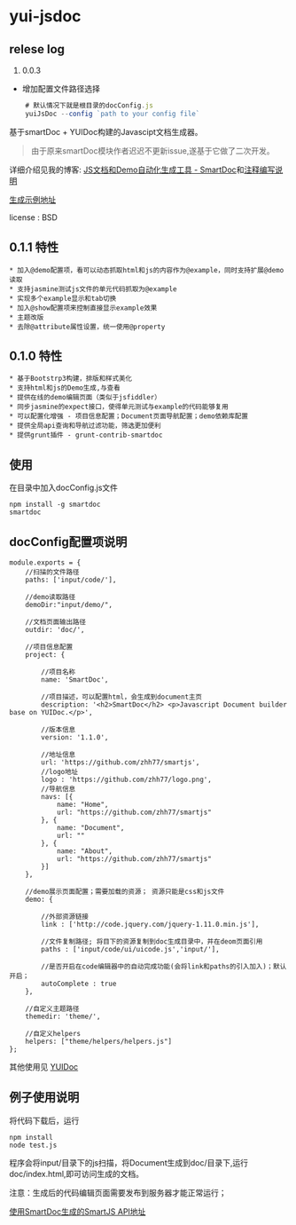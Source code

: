 # yui-jsdoc

## relese log
1. 0.0.3
- 增加配置文件路径选择
```javascript
    # 默认情况下就是根目录的docConfig.js
    yuiJsDoc --config `path to your config file`
```



基于smartDoc + YUIDoc构建的Javascipt文档生成器。
> 由于原来smartDoc模块作者迟迟不更新issue,遂基于它做了二次开发。

详细介绍见我的博客: [JS文档和Demo自动化生成工具 - SmartDoc](http://www.cnblogs.com/zhh8077/p/4010991.html)和[注释编写说明](http://www.cnblogs.com/zhh8077/p/4011769.html)

[生成示例地址](http://zhh77.github.io/smartDoc/)

license : BSD

0.1.1 特性
--------------------
    * 加入@demo配置项，看可以动态抓取html和js的内容作为@example，同时支持扩展@demo读取
    * 支持jasmine测试js文件的单元代码抓取为@example
    * 实现多个example显示和tab切换
    * 加入@show配置项来控制直接显示example效果
    * 主题改版
    * 去除@attribute属性设置，统一使用@property

0.1.0 特性
--------------------
    * 基于Bootstrp3构建，排版和样式美化
    * 支持html和js的Demo生成,与查看
    * 提供在线的demo编辑页面（类似于jsfiddler）
    * 同步jasmine的expect接口，使得单元测试与example的代码能够复用
    * 可以配置化增强 - 项目信息配置；Document页面导航配置；demo依赖库配置
    * 提供全局api查询和导航过滤功能，筛选更加便利
    * 提供grunt插件 - grunt-contrib-smartdoc

使用
--------------------
在目录中加入docConfig.js文件

    npm install -g smartdoc
    smartdoc


docConfig配置项说明
---------------------

    module.exports = {
        //扫描的文件路径
        paths: ['input/code/'],

        //demo读取路径
        demoDir:"input/demo/",

        //文档页面输出路径
        outdir: 'doc/',

        //项目信息配置
        project: {

            //项目名称
            name: 'SmartDoc',

            //项目描述，可以配置html，会生成到document主页
            description: '<h2>SmartDoc</h2> <p>Javascript Document builder base on YUIDoc.</p>',

            //版本信息
            version: '1.1.0',

            //地址信息
            url: 'https://github.com/zhh77/smartjs',
            //logo地址
            logo : 'https://github.com/zhh77/logo.png',
            //导航信息
            navs: [{
                name: "Home",
                url: "https://github.com/zhh77/smartjs"
            }, {
                name: "Document",
                url: ""
            }, {
                name: "About",
                url: "https://github.com/zhh77/smartjs"
            }]
        },

        //demo展示页面配置；需要加载的资源； 资源只能是css和js文件
        demo: {

            //外部资源链接
            link : ['http://code.jquery.com/jquery-1.11.0.min.js'],

            //文件复制路径; 将目下的资源复制到doc生成目录中，并在deom页面引用
            paths : ['input/code/ui/uicode.js','input/'],

            //是否开启在code编辑器中的自动完成功能(会将link和paths的引入加入)；默认开启；
            autoComplete : true
        },

        //自定义主题路径
        themedir: 'theme/',

        //自定义helpers
        helpers: ["theme/helpers/helpers.js"]
    };

其他使用见 [YUIDoc](http://yui.github.com/yuidoc/)



例子使用说明
------------------
将代码下载后，运行

    npm install
    node test.js


程序会将input/目录下的js扫描，将Document生成到doc/目录下,运行doc/index.html,即可访问生成的文档。


注意：生成后的代码编辑页面需要发布到服务器才能正常运行；

[使用SmartDoc生成的SmartJS API地址](http://zhh77.github.io/smartjs/)
